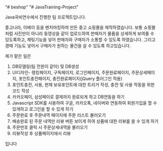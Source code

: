 "# beshop" 
"# JavaTraining-Project" 


Java국비연수에서 진행한 팀 프로젝트입니다.

중고나라, 이베이 등을 벤치마킹하여 만든 중고 쇼핑몰을 제작하였습니다. 
보통 쇼핑몰처럼 사진만이 아니라 동영상을 같이 업로드하여 판매자가 물품을 상세하게
보여줄 수 있도록하고, 채팅기능을 넣어 판매자와 구매자가 소통할 수 있도록 하였습니다.
그리고 경매 기능도 넣어서 구매자가 원하는 물건을 살 수 있도록 하고있습니다.   

제가 맡은 일은 
1. DB모델링(팀 전원이 같이) 및 DB생성 
2. UI디자인- 랭킹페이지, 구독페이지, 로그인페이지,  주문완료페이지, 주문상세페이지,
   포인트충전페이지, 충전완료페이지(jQuery 플러그인 적용)
3. 포인트충전, 사용, 현재 보유포인트에 대한 트리거 작성, 충전 및 사용 작동을 위한 코드 작성 
4.  카카오페이, 삼성페이로 결제까지 완료되게 하고 DB연동을 하기 
5. Javascript SDK를 사용하여 구글, 카카오톡, 네이버와 연동하여 회원가입을 할 수 있게하고 로그인을 할 수 있게 하기
6. 주문완료 후 주문내역 페이지에 주문 리스트 불러오기
7. 배송완료 된 주문 내역만 리뷰 버튼 보이게 하여 상품에 대한 리뷰를 쓸 수 있게 하기
8. 주문번호 클릭 시 주문상세내역을 불러오기
9. 리뷰작성 후 상품페이지에서 리뷰 

입니다
